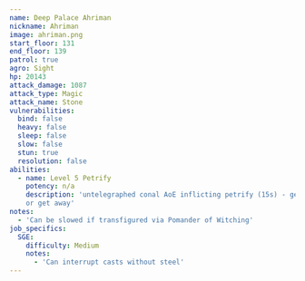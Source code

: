 ```yaml
---
name: Deep Palace Ahriman
nickname: Ahriman
image: ahriman.png
start_floor: 131
end_floor: 139
patrol: true
agro: Sight
hp: 20143
attack_damage: 1087
attack_type: Magic
attack_name: Stone
vulnerabilities:
  bind: false
  heavy: false
  sleep: false
  slow: false
  stun: true
  resolution: false
abilities:
  - name: Level 5 Petrify
    potency: n/a
    description: 'untelegraphed conal AoE inflicting petrify (15s) - get behind
    or get away'
notes:
  - 'Can be slowed if transfigured via Pomander of Witching'
job_specifics:
  SGE:
    difficulty: Medium
    notes:
      - 'Can interrupt casts without steel'
---
```

